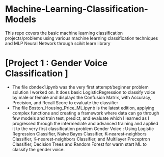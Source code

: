 # Machine-Learning-Classification-Models
This repo covers the basic machine learning classification  projects/problems using various machine learning classification techniques and MLP Neural Network through scikit learn library

# [Project 1 : Gender Voice Classification ]
* The file cbndex1.ipynb was the very first attempt/beginner problem solution I worked on. It does basic LogisticRegression to classify voice by male or female and displays the Confusion Matrix, with Accuracy, Precision, and Recall Score to evaluate the classifier  
* The file Boston_Housing_Price_ML.ipynb is the latest edition, applying complex functions and creating a framework where data can go through few models and train test, predict, and evaluate which I learned as I progressed through the intermediate and advanced training and applied it to the very first classification problem Gender Voice : Using Logistic Regression Classifier, Naive Bayes Classifier, K-nearest-neighbors Classifier, K-nearest-neighbors Classifier, and Multilayer Preceptron Classifier, Decision Trees and Random Forest for warm start ML to classify the gender voice. 

